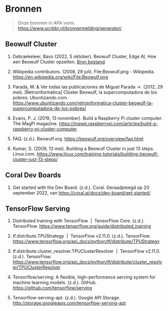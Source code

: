 # Bronnen

> Onze bronnen in APA vorm.
> https://www.scribbr.nl/bronvermelding/generator/

## Beowulf Cluster

1. Debraekeleer, Bavo (2022, 5 oktober). Beowulf Cluster, Edge AI, Hoe een Beowulf Cluster opzetten. [Bron bestand](./assets/beowulf-cluster-edge-ai-bavo-debraekeleer.pdf).

2. Wikipedia contributors. (2008, 29 juli). File:Beowulf.png - Wikipedia. https://en.wikipedia.org/wiki/File:Beowulf.png

3. Parada, M. & Ver todas las publicaciones de Miguel Parada →. (2012, 29 mei). [Retroinformática] Clúster Beowulf, la supercomputadora de los pobres. Ubuntizando.com. https://www.ubuntizando.com/retroinformatica-cluster-beowulf-la-supercomputadora-de-los-pobres/

4. Evans, P. J. (2019, 13 november). Build a Raspberry Pi cluster computer. The MagPi magazine. https://magpi.raspberrypi.com/articles/build-a-raspberry-pi-cluster-computer

5. FAQ. (z.d.). Beowulf.org. https://beowulf.org/overview/faq.html

6. Kumar, S. (2009, 13 mei). Building a Beowulf Cluster in just 13 steps. Linux.com. https://www.linux.com/training-tutorials/building-beowulf-cluster-just-13-steps/

## Coral Dev Boards

1. Get started with the Dev Board. (z.d.). Coral. Geraadpleegd op 20 september 2022, van https://coral.ai/docs/dev-board/get-started/

## TensorFlow Serving

1. Distributed training with TensorFlow  |  TensorFlow Core. (z.d.). TensorFlow. https://www.tensorflow.org/guide/distributed_training

2. tf.distribute.TPUStrategy  |  TensorFlow v2.11.0. (z.d.). TensorFlow. https://www.tensorflow.org/api_docs/python/tf/distribute/TPUStrategy

3. tf.distribute.cluster_resolver.TPUClusterResolver  |  TensorFlow v2.11.0. (z.d.). TensorFlow. https://www.tensorflow.org/api_docs/python/tf/distribute/cluster_resolver/TPUClusterResolver

4. Tensorflow/serving: A flexible, high-performance serving system for machine learning models. (z.d.). GitHub. https://github.com/tensorflow/serving

5. Tensorflow-serving-apt. (z.d.). Google API Storage. http://storage.googleapis.com/tensorflow-serving-apt
